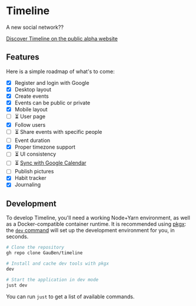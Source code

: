 # Timeline

A new social network??

[Discover Timeline on the public alpha website](https://timeline-dev.vercel.app/auth)

## Features

Here is a simple roadmap of what's to come:

- [x] Register and login with Google
- [x] Desktop layout
- [x] Create events
- [x] Events can be public or private
- [x] Mobile layout
- [ ] ⏳ User page
- [x] Follow users
- [ ] ⏳ Share events with specific people
- [ ] Event duration
- [x] Proper timezone support
- [ ] ⏳ UI consistency
- [ ] ⏳ [Sync with Google Calendar](https://github.com/GauBen/timeline/pull/2)
- [ ] Publish pictures
- [x] Habit tracker
- [x] Journaling

## Development

To develop Timeline, you'll need a working Node+Yarn environment, as well as a Docker-compatible container runtime. It is recommended using [pkgx](https://pkgx.sh/): the [`dev` command](https://docs.pkgx.sh/using-dev/dev) will set up the development environment for you, in seconds.

```bash
# Clone the repository
gh repo clone GauBen/timeline

# Install and cache dev tools with pkgx
dev

# Start the application in dev mode
just dev
```

You can run `just` to get a list of available commands.
